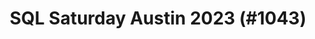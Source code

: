 ---
layout: event
title: "SQL Saturday Austin 2023 (#1043)"
subtitle: ""
tags: ["Austin", "Texas", "USA", "physical", "2023", "North America"]
thumb: /assets/img/logos/Just_icon_Color_small.png
comments: false
data: SQLSat1043
---